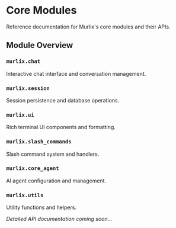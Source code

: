 # Core Modules

Reference documentation for Murlix's core modules and their APIs.

## Module Overview

### `murlix.chat`
Interactive chat interface and conversation management.

### `murlix.session`
Session persistence and database operations.

### `murlix.ui`
Rich terminal UI components and formatting.

### `murlix.slash_commands`
Slash command system and handlers.

### `murlix.core_agent`
AI agent configuration and management.

### `murlix.utils`
Utility functions and helpers.

*Detailed API documentation coming soon...*